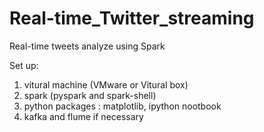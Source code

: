 # Real-time_Twitter_streaming
Real-time tweets analyze using Spark

Set up:
  1. vitural machine (VMware or Vitural box)
  2. spark (pyspark and spark-shell)
  3. python packages : matplotlib, ipython nootbook
  4. kafka and flume if necessary
